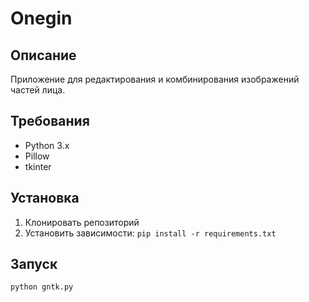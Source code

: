 # Onegin

## Описание
Приложение для редактирования и комбинирования изображений частей лица.

## Требования
- Python 3.x
- Pillow
- tkinter

## Установка
1. Клонировать репозиторий
2. Установить зависимости: `pip install -r requirements.txt`

## Запуск
`python gntk.py`
